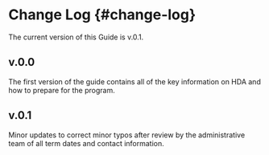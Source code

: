 # Change Log {#change-log}

The current version of this Guide is v.0.1.


## v.0.0

The first version of the guide contains all of the key information on HDA and how to prepare for the program.

## v.0.1

Minor updates to correct minor typos after review by the administrative team of all term dates and contact information.
